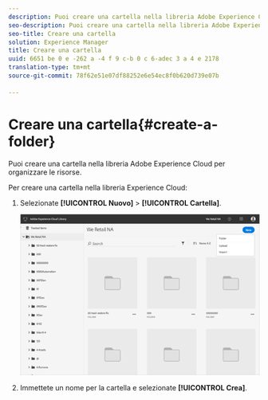 ```yaml
---
description: Puoi creare una cartella nella libreria Adobe Experience Cloud per organizzare le risorse.
seo-description: Puoi creare una cartella nella libreria Adobe Experience Cloud per organizzare le risorse.
seo-title: Creare una cartella
solution: Experience Manager
title: Creare una cartella
uuid: 6651 be 0 e -262 a -4 f 9 c-b 0 c 6-adec 3 a 4 e 2178
translation-type: tm+mt
source-git-commit: 78f62e51e07df88252e6e54ec8f0b620d739e07b

---
```



# Creare una cartella{#create-a-folder}

Puoi creare una cartella nella libreria Adobe Experience Cloud per organizzare le risorse.

Per creare una cartella nella libreria Experience Cloud:

1. Selezionate **[!UICONTROL Nuovo]** &gt; **[!UICONTROL Cartella]**.

   ![](assets/library_new_folder_upload.png)

1. Immettete un nome per la cartella e selezionate **[!UICONTROL Crea]**.

